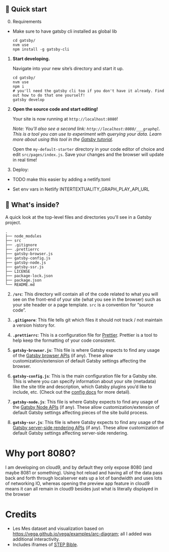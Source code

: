 
## 🚀 Quick start

0. Requirements
 - Make sure to have gatsby cli installed as global lib
    ```shell
    cd gatsby/
    nvm use
    npm install -g gatsby-cli
    ```

1.  **Start developing.**

    Navigate into your new site’s directory and start it up.

    ```shell
    cd gatsby/
    nvm use
    npm i
    # you'll need the gatsby cli too if you don't have it already. Find out how to do that one yourself!
    gatsby develop
    ```

2.  **Open the source code and start editing!**

    Your site is now running at `http://localhost:8080`!

    _Note: You'll also see a second link: _`http://localhost:8080/___graphql`_. This is a tool you can use to experiment with querying your data. Learn more about using this tool in the [Gatsby tutorial](https://www.gatsbyjs.org/tutorial/part-five/#introducing-graphiql)._

    Open the `my-default-starter` directory in your code editor of choice and edit `src/pages/index.js`. Save your changes and the browser will update in real time!

3. Deploy: 


- TODO make this easier by adding a netlify.toml

- Set env vars in Netlify
INTERTEXTUALITY_GRAPH_PLAY_API_URL

## 🧐 What's inside?

A quick look at the top-level files and directories you'll see in a Gatsby project.

    .
    ├── node_modules
    ├── src
    ├── .gitignore
    ├── .prettierrc
    ├── gatsby-browser.js
    ├── gatsby-config.js
    ├── gatsby-node.js
    ├── gatsby-ssr.js
    ├── LICENSE
    ├── package-lock.json
    ├── package.json
    └── README.md

2.  **`/src`**: This directory will contain all of the code related to what you will see on the front-end of your site (what you see in the browser) such as your site header or a page template. `src` is a convention for “source code”.

3.  **`.gitignore`**: This file tells git which files it should not track / not maintain a version history for.

4.  **`.prettierrc`**: This is a configuration file for [Prettier](https://prettier.io/). Prettier is a tool to help keep the formatting of your code consistent.

5.  **`gatsby-browser.js`**: This file is where Gatsby expects to find any usage of the [Gatsby browser APIs](https://www.gatsbyjs.org/docs/browser-apis/) (if any). These allow customization/extension of default Gatsby settings affecting the browser.

6.  **`gatsby-config.js`**: This is the main configuration file for a Gatsby site. This is where you can specify information about your site (metadata) like the site title and description, which Gatsby plugins you’d like to include, etc. (Check out the [config docs](https://www.gatsbyjs.org/docs/gatsby-config/) for more detail).

7.  **`gatsby-node.js`**: This file is where Gatsby expects to find any usage of the [Gatsby Node APIs](https://www.gatsbyjs.org/docs/node-apis/) (if any). These allow customization/extension of default Gatsby settings affecting pieces of the site build process.

8.  **`gatsby-ssr.js`**: This file is where Gatsby expects to find any usage of the [Gatsby server-side rendering APIs](https://www.gatsbyjs.org/docs/ssr-apis/) (if any). These allow customization of default Gatsby settings affecting server-side rendering.


# Why port 8080?
I am developing on cloud9, and by default they only expose 8080 (and maybe 8081 or something). Using hot reload and having all of the data pass back and forth through localserver eats up a lot of bandwidth and uses lots of networking IO, whereas opening the preview app feature in cloud9 means it can all remain in cloud9 besides just what is literally displayed in the browser

# Credits
- Les Mes dataset and visualization based on https://vega.github.io/vega/examples/arc-diagram; all I added was additional interactivity.
- Includes iframes of [STEP Bible](https://github.com/tyndale/step).
